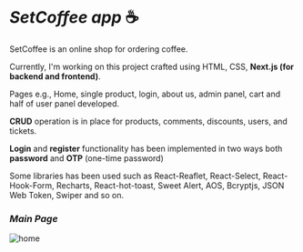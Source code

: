 
# <i>SetCoffee app</i> ☕

SetCoffee is an online shop for ordering coffee.

Currently, I'm working on this project crafted using HTML, CSS, **Next.js (for backend and frontend)**.

Pages e.g., Home, single product, login, about us, admin panel, cart and half of user panel developed.

**CRUD** operation is in place for products, comments, discounts, users, and tickets.

**Login** and **register** functionality has been implemented in two ways both **password** and **OTP** (one-time password)

Some libraries has been used such as React-Reaflet, React-Select, React-Hook-Form, Recharts, React-hot-toast, Sweet Alert, AOS, Bcryptjs, JSON Web Token, Swiper and so on.

### <i>Main Page </i>
![home](https://github.com/e-Karimi/setCoffee-app/assets/28589917/2758da8a-9f8a-4ca3-a4a9-253076cf642b)
